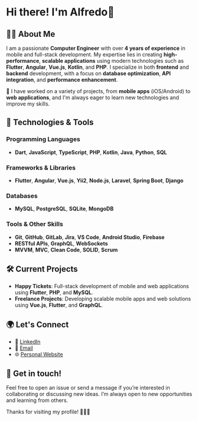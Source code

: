 # Hi there! I'm Alfredo👋

## 👨‍💻 About Me
I am a passionate **Computer Engineer** with over **4 years of experience** in mobile and full-stack development. My expertise lies in creating **high-performance**, **scalable applications** using modern technologies such as **Flutter**, **Angular**, **Vue.js**, **Kotlin**, and **PHP**. I specialize in both **frontend** and **backend** development, with a focus on **database optimization**, **API integration**, and **performance enhancement**.

🔧 I have worked on a variety of projects, from **mobile apps** (iOS/Android) to **web applications**, and I'm always eager to learn new technologies and improve my skills.

## 🚀 Technologies & Tools

### Programming Languages
- **Dart**, **JavaScript**, **TypeScript**, **PHP**, **Kotlin**, **Java**, **Python**, **SQL**

### Frameworks & Libraries
- **Flutter**, **Angular**, **Vue.js**, **Yii2**, **Node.js**, **Laravel**, **Spring Boot**, **Django**

### Databases
- **MySQL**, **PostgreSQL**, **SQLite**, **MongoDB**

### Tools & Other Skills
- **Git**, **GitHub**, **GitLab**, **Jira**, **VS Code**, **Android Studio**, **Firebase**
- **RESTful APIs**, **GraphQL**, **WebSockets**
- **MVVM**, **MVC**, **Clean Code**, **SOLID**, **Scrum**

## 🛠️ Current Projects
- **Happy Tickets**: Full-stack development of mobile and web applications using **Flutter**, **PHP**, and **MySQL**.
- **Freelance Projects**: Developing scalable mobile apps and web solutions using **Vue.js**, **Flutter**, and **GraphQL**.

## 🌍 Let's Connect
- 💼 [LinkedIn](https://www.linkedin.com/in/your-linkedin)
- 📧 [Email](mailto:youremail@example.com)
- 🌐 [Personal Website](https://yourwebsite.com)

## 💬 Get in touch!
Feel free to open an issue or send a message if you’re interested in collaborating or discussing new ideas. I’m always open to new opportunities and learning from others.

Thanks for visiting my profile! 👨‍💻🚀
